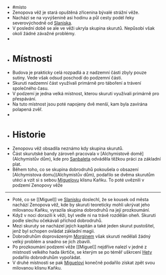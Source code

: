 - #místo
- Zenopova věž je stará opuštěná zřícenina bývalé strážní věže.
- Nachází se na vyvýšenině asi hodinu a půl cesty podél řeky severovýchodně od [Slaniska](Slanisko).
- V poslední době se ale ve věži ukryla skupina skurutů. Nepůsobí však okolí žádné závažné problémy.
-
- # Místnosti
- Budova je prakticky celá rozpadlá a z nadzemní části zbyly pouze sutiny. Vede však odsud poschodí do podzemní části.
- Skuruti nadzemní část využívali primárně pro táboření a trávení společného času.
- V podzemí je jedna velká místnost, kterou skuruti využívali primárně pro přespávání.
- Na tuto místnost jsou poté napojeny dvě menší, kam byla zavírána polapená zvěř.
-
- # Historie
- Zenopovu věž obsadila neznámo kdy skupina skurutů.
- Část skurutské bandy zároveň pracovala v [Alchymistově domě](Alchymistův dům), kde pro [Sanbaleta](Sanbalet) odváděla těžkou práci za základní plat.
- Během toho, co se skupina dobrodruhů pokoušela o obsazení [Alchymistova domu](Alchymistův dům), podařilo se dvěma skurutům utéci a vzít si s sebou [Miguelovu](Miguel) klisnu Kaňku. To poté uvěznili v podzemí Zenopovy věže
- ---
- Poté, co se [[Miguel]] ve [Slanisku](Slanisko) doslechl, že se kousek od města nachází Zenopova věž, kde by skuruti teoreticky mohli ukrývat jeho milovanou Kaňku, vyrazila skupina dobrodruhů na její prozkoumání.
- Když v noci dorazili k věži, byl vedle ni na trávě rozdělán oheň. Skuruti podle slechu očekávali příchod dobrodruhů.
- Mezi skuruty se nacházel jejich kapitán a také jeden skurut pustošitel, jenž byl schopen ovládat základní magii.
- Dobrodruhům doprovázeným [Morginem](Morgin) však skuruti nedělali žádný velký problém a snadno se jich zbavili.
- Po prozkoumání podzemí věže [[Miguel]] nejdříve nalezl v jedné z místností velkého hada škrtiče, se kterým se po téměř uškrcení [Hety](Heta) podařilo dobrodruhům vypořádat.
- V druhé místnosti se pak [Miguelovi](Miguel) konečně podařilo získat zpět svou milovanou klisnu Kaňku.